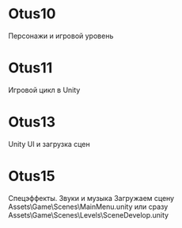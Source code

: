 # Otus10
Персонажи и игровой уровень
# Otus11
Игровой цикл в Unity 
# Otus13
Unity UI и загрузка сцен 
# Otus15
Спецэффекты. Звуки и музыка
Загружаем сцену Assets\Game\Scenes\MainMenu.unity
или сразу Assets\Game\Scenes\Levels\SceneDevelop.unity